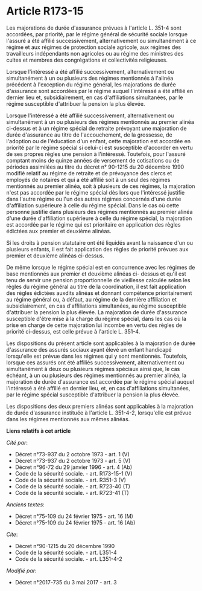 # Article R173-15

Les majorations de durée d'assurance prévues à l'article L. 351-4 sont accordées, par priorité, par le régime général de
sécurité sociale lorsque l'assuré a été affilié successivement, alternativement ou simultanément à ce régime et aux régimes
de protection sociale agricole,                aux régimes des travailleurs indépendants non agricoles ou au régime des
ministres des cultes et membres des congrégations et collectivités religieuses. 

Lorsque l'intéressé a été affilié successivement, alternativement ou simultanément à un ou plusieurs des régimes mentionnés à
l'alinéa précédent à l'exception du régime général, les majorations de durée d'assurance sont accordées par le régime auquel
l'intéressé a été affilié en dernier lieu et, subsidiairement, en cas d'affiliations simultanées, par le régime susceptible
d'attribuer la pension la plus élevée. 

Lorsque l'intéressé a été affilié successivement, alternativement ou simultanément à un ou plusieurs des régimes mentionnés
au premier alinéa ci-dessus et à un régime spécial de retraite prévoyant une majoration de durée d'assurance au titre de
l'accouchement, de la grossesse, de l'adoption ou de l'éducation d'un enfant, cette majoration est accordée en priorité par
le régime spécial si celui-ci est susceptible d'accorder en vertu de ses propres règles une pension à l'intéressé. Toutefois,
pour l'assuré comptant moins de quinze années de versement de cotisations ou de périodes assimilées au titre du décret n°
90-1215 du 20 décembre 1990 modifié relatif au régime de retraite et de prévoyance des clercs et employés de notaires et qui
a été affilié soit à un seul des régimes mentionnés au premier alinéa, soit à plusieurs de ces régimes, la majoration n'est
pas accordée par le régime spécial dès lors que l'intéressé justifie dans l'autre régime ou l'un des autres régimes concernés
d'une durée d'affiliation supérieure à celle du régime spécial. Dans le cas où cette personne justifie dans plusieurs des
régimes mentionnés au premier alinéa d'une durée d'affiliation supérieure à celle du régime spécial, la majoration est
accordée par le régime qui est prioritaire en application des règles édictées aux premier et deuxième alinéas. 

Si les droits à pension statutaire ont été liquidés avant la naissance d'un ou plusieurs enfants, il est fait application des
règles de priorité prévues aux premier et deuxième alinéas ci-dessus. 

De même lorsque le régime spécial est en concurrence avec les régimes de base mentionnés aux premier et deuxième alinéas ci-
dessus et qu'il est tenu de servir une pension proportionnelle de vieillesse calculée selon les règles du régime général au
titre de la coordination, il est fait application des règles édictées auxdits alinéas et donnant compétence prioritairement
au régime général ou, à défaut, au régime de la dernière affiliation et subsidiairement, en cas d'affiliations simultanées,
au régime susceptible d'attribuer la pension la plus élevée. La majoration de durée d'assurance susceptible d'être mise à la
charge du régime spécial, dans les cas où la prise en charge de cette majoration lui incombe en vertu des règles de priorité
ci-dessus, est celle prévue à l'article L. 351-4. 

Les dispositions du présent article sont applicables à la majoration de durée d'assurance des assurés sociaux ayant élevé un
enfant handicapé lorsqu'elle est prévue dans les régimes qui y sont mentionnés. Toutefois, lorsque ces assurés ont été
affiliés successivement, alternativement ou simultanément à deux ou plusieurs régimes spéciaux ainsi que, le cas échéant, à
un ou plusieurs des régimes mentionnés au premier alinéa, la majoration de durée d'assurance est accordée par le régime
spécial auquel l'intéressé a été affilié en dernier lieu, et, en cas d'affiliations simultanées, par le régime spécial
susceptible d'attribuer la pension la plus élevée. 

Les dispositions des deux premiers alinéas sont applicables à la majoration de durée d'assurance instituée à l'article L.
351-4-2, lorsqu'elle est prévue dans les régimes mentionnés aux mêmes alinéas.

**Liens relatifs à cet article**

_Cité par_:

  - Décret n°73-937 du 2 octobre 1973 - art. 1 (V)
  - Décret n°73-937 du 2 octobre 1973 - art. 5 (V)
  - Décret n°96-72 du 29 janvier 1996 - art. 4 (Ab)
  - Code de la sécurité sociale. - art. R173-15-1 (V)
  - Code de la sécurité sociale. - art. R351-3 (V)
  - Code de la sécurité sociale. - art. R723-40 (T)
  - Code de la sécurité sociale. - art. R723-41 (T)

_Anciens textes_:

  - Décret n°75-109 du 24 février 1975 - art. 16 (M)
  - Décret n°75-109 du 24 février 1975 - art. 16 (Ab)

_Cite_:

  - Décret n°90-1215 du 20 décembre 1990
  - Code de la sécurité sociale. - art. L351-4
  - Code de la sécurité sociale. - art. L351-4-2

_Modifié par_:

  - Décret n°2017-735 du 3 mai 2017 - art. 3
